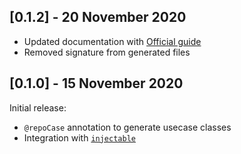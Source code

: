## [0.1.2] - 20 November 2020
- Updated documentation with [Official guide](https://www.sandromaglione.com/2020/11/20/auto-generate-usecase-classes-from-your-repository-clean-architecture-flutter/)
- Removed signature from generated files

## [0.1.0] - 15 November 2020
Initial release:
- `@repoCase` annotation to generate usecase classes
- Integration with [`injectable`](https://pub.dev/packages/injectable)